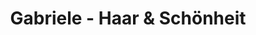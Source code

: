 ---
title: "Gabriele - Haar & Schönheit"
url: /paderborn/gabriele-haar-und-schoenheit/
shop: Friseur
---